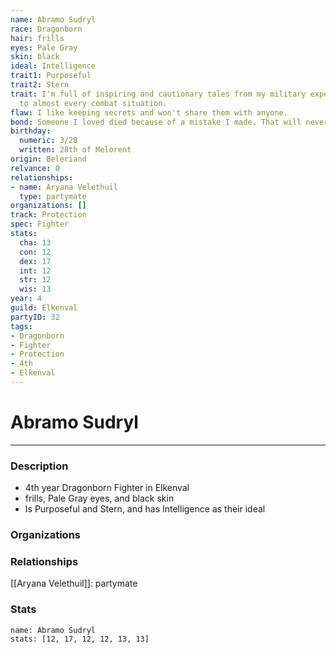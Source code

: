 ```yaml
---
name: Abramo Sudryl
race: Dragonborn
hair: frills
eyes: Pale Gray
skin: black
ideal: Intelligence
trait1: Purposeful
trait2: Stern
trait: I'm full of inspiring and cautionary tales from my military experience relevant
  to almost every combat situation.
flaw: I like keeping secrets and won't share them with anyone.
bond: Someone I loved died because of a mistake I made. That will never happen again.
birthday:
  numeric: 3/28
  written: 28th of Melorent
origin: Beleriand
relvance: 0
relationships:
- name: Aryana Velethuil
  type: partymate
organizations: []
track: Protection
spec: Fighter
stats:
  cha: 13
  con: 12
  dex: 17
  int: 12
  str: 12
  wis: 13
year: 4
guild: Elkenval
partyID: 32
tags:
- Dragonborn
- Fighter
- Protection
- 4th
- Elkenval
---
```

# Abramo Sudryl
---
### Description
- 4th year Dragonborn Fighter in Elkenval
- frills, Pale Gray eyes, and black skin
- Is Purposeful and Stern, and has Intelligence as their ideal

### Organizations
### Relationships
[[Aryana Velethuil]]: partymate
### Stats
```statblock
name: Abramo Sudryl
stats: [12, 17, 12, 12, 13, 13]
```